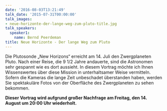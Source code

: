 ```yaml
---
date: '2016-08-03T13:21:49'
talk_date: '2015-07-31T00:00:00'
talk_images:
- neue-horizonte-der-lange-weg-zum-pluto-title.jpg
talk_speakers:
  speaker1:
    name: Bernd Peerdeman
title: Neue Horizonte - Der lange Weg zum Pluto
---
```

Die Plutosonde „New Horizons“ erreicht am 14. Juli den Zwergplaneten Pluto. Nach einer Reise, die 9 1/2 Jahre andauerte, sind die Astronomen sehr gespannt wie es dort aussieht. In diesem Vortrag möchte ich Ihnen Wissenswertes über diese Mission in unterhaltsamer Weise vermitteln. Sofern die Kameras die lange Zeit unbeschadet überstanden haben, werden Sie spektakuläre Fotos von der Oberfläche des Zwergplaneten zu sehen bekommen.

**Dieser Vortrag wird aufgrund großer Nachfrage am Freitag, den 14. August um 20:00 Uhr wiederholt.**
